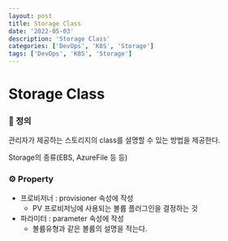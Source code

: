```yaml
---
layout: post
title: Storage Class
date: '2022-05-03'
description: 'Storage Class'
categories: ['DevOps', 'K8S', 'Storage']
tags: ['DevOps', 'K8S', 'Storage']
---
```

# Storage Class

### 📌 정의

관리자가 제공하는 스토리지의 class를 설명할 수 있는 방법을 제공한다.

Storage의 종류(EBS, AzureFile 등 등)

### ⚙️ Property

- 프로비저너 : provisioner 속성에 작성
  - PV 프로비저닝에 사용되는 볼륨 플러그인을 결정하는 것
- 파라미터 : parameter 속성에 작성
  - 볼륨유형과 같은 볼륨의 설명을 적는다.